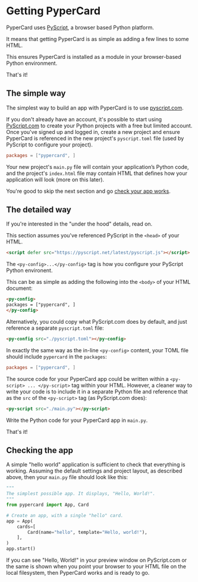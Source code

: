 # Getting PyperCard

PyperCard uses [PyScript](https://pyscript.com/), a browser based Python
platform.

It means that getting PyperCard is as simple as adding a few lines to some
HTML.

This ensures PyperCard is installed as a module in your browser-based Python
environment.

That's it!

## The simple way

The simplest way to build an app with PyperCard is to use
[pyscript.com](https://pyscript.com).

If you don't already have an account, it's possible to start using
[PyScript.com](https://pyscript.com) to create your Python projects with a free
but limited account. Once you've signed up and logged in, create a new project
and ensure PyperCard is referenced in the new project's `pyscript.toml` file
(used by PyScript to configure your project).

```toml
packages = ["pypercard", ]
```

Your new project's `main.py` file will contain your application’s Python code,
and the project's `index.html` file may contain HTML that defines how your
application will look (more on this later).

You're good to skip the next section and go [check your app works](#checking-the-app).

## The detailed way

If you're interested in the "under the hood" details, read on.

This section assumes you've referenced PyScript in the `<head>` of your HTML.

```HTML
<script defer src="https://pyscript.net/latest/pyscript.js"></script>
```

The `<py-config>...</py-config>` tag is how you configure your PyScript Python
environent.

This can be as simple as adding the following into the `<body>` of your HTML
document:

```HTML
<py-config>
packages = ["pypercard", ]
</py-config>
```

Alternatively, you could copy what PyScript.com does by default, and just
reference a separate `pyscript.toml` file:

```HTML
<py-config src="./pyscript.toml"></py-config>
```

In exactly the same way as the in-line `<py-config>` content, your TOML file
should include `pypercard` in the `packages`:

```TOML
packages = ["pypercard", ]
```

The source code for your PyperCard app could be written within a
`<py-script> ... </py-script>` tag within your HTML. However, a cleaner way to
write your code is to include it in a separate Python file and reference that
as the `src` of the `<py-script>` tag (as PyScript.com does):

```HTML
<py-script src="./main.py"></py-script>
```

Write the Python code for your PyperCard app in `main.py`.

That's it!

## Checking the app 

A simple "hello world" application is sufficient to check that everything is
working. Assuming the default settings and project layout, as described above,
then your `main.py` file should look like this:

```python
"""
The simplest possible app. It displays, "Hello, World!".
"""
from pypercard import App, Card

# Create an app, with a single "hello" card.
app = App(
    cards=[
        Card(name="hello", template="Hello, world!"),
    ],
)
app.start()
```

If you can see "Hello, World!" in your preview window on PyScript.com or the
same is shown when you point your browser to your HTML file on the
local filesystem, then PyperCard works and is ready to go.
